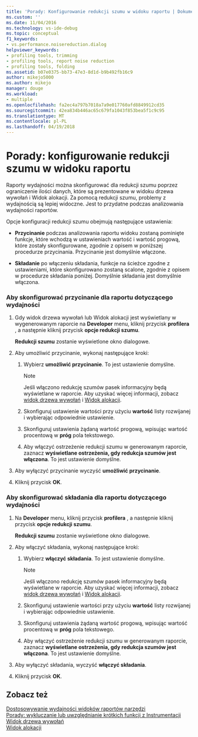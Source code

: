 ```yaml
---
title: 'Porady: Konfigurowanie redukcji szumu w widoku raportu | Dokumentacja firmy Microsoft'
ms.custom: ''
ms.date: 11/04/2016
ms.technology: vs-ide-debug
ms.topic: conceptual
f1_keywords:
- vs.performance.noisereduction.dialog
helpviewer_keywords:
- profiling tools, trimming
- profiling tools, report noise reduction
- profiling tools, folding
ms.assetid: b07e0375-bb73-47e3-8d1d-b9b492fb16c9
author: mikejo5000
ms.author: mikejo
manager: douge
ms.workload:
- multiple
ms.openlocfilehash: fa2ec4a797b7018a7a9e017760afd8849912cd35
ms.sourcegitcommit: 42ea834b446ac65c679fa1043f853bea5f1c9c95
ms.translationtype: MT
ms.contentlocale: pl-PL
ms.lasthandoff: 04/19/2018
---
```

# <a name="how-to-configure-noise-reduction-in-report-views"></a>Porady: konfigurowanie redukcji szumu w widoku raportu
Raporty wydajności można skonfigurować dla redukcji szumu poprzez ograniczenie ilości danych, które są prezentowane w widoku drzewa wywołań i Widok alokacji. Za pomocą redukcji szumu, problemy z wydajnością są lepiej widoczne. Jest to przydatne podczas analizowania wydajności raportów.  
  
 Opcje konfiguracji redukcji szumu obejmują następujące ustawienia:  
  
-   **Przycinanie** podczas analizowania raportu widoku zostaną pominięte funkcje, które wchodzą w ustawieniach wartość i wartość progową, które zostały skonfigurowane, zgodnie z opisem w poniższej procedurze przycinania. Przycinanie jest domyślnie włączone.  
  
-   **Składanie** po włączeniu składania, funkcje na ścieżce zgodne z ustawieniami, które skonfigurowano zostaną scalone, zgodnie z opisem w procedurze składania poniżej. Domyślnie składania jest domyślnie włączona.  
  
### <a name="to-configure-trimming-for-a-performance-report"></a>Aby skonfigurować przycinanie dla raportu dotyczącego wydajności  
  
1.  Gdy widok drzewa wywołań lub Widok alokacji jest wyświetlany w wygenerowanym raporcie na **Developer** menu, kliknij przycisk **profilera** , a następnie kliknij przycisk **opcje redukcji szumu**.  
  
     **Redukcji szumu** zostanie wyświetlone okno dialogowe.  
  
2.  Aby umożliwić przycinanie, wykonaj następujące kroki:  
  
    1.  Wybierz **umożliwić przycinanie**. To jest ustawienie domyślne.  
  
        > [!NOTE]
        >  Jeśli włączono redukcję szumów pasek informacyjny będą wyświetlane w raporcie. Aby uzyskać więcej informacji, zobacz [widok drzewa wywołań](../profiling/call-tree-view.md) i [Widok alokacji](../profiling/dotnet-memory-allocations-view.md).  
  
    2.  Skonfiguruj ustawienie wartości przy użyciu **wartość** listy rozwijanej i wybierając odpowiednie ustawienie.  
  
    3.  Skonfiguruj ustawienia żądaną wartość progową, wpisując wartość procentową w **próg** pola tekstowego.  
  
    4.  Aby włączyć ostrzeżenie redukcji szumu w generowanym raporcie, zaznacz **wyświetlane ostrzeżenia, gdy redukcja szumów jest włączona**. To jest ustawienie domyślne.  
  
3.  Aby wyłączyć przycinanie wyczyść **umożliwić przycinanie**.  
  
4.  Kliknij przycisk **OK**.  
  
### <a name="to-configure-folding-for-a-performance-report"></a>Aby skonfigurować składania dla raportu dotyczącego wydajności  
  
1.  Na **Developer** menu, kliknij przycisk **profilera** , a następnie kliknij przycisk **opcje redukcji szumu**.  
  
     **Redukcji szumu** zostanie wyświetlone okno dialogowe.  
  
2.  Aby włączyć składania, wykonaj następujące kroki:  
  
    1.  Wybierz **włączyć składania**. To jest ustawienie domyślne.  
  
        > [!NOTE]
        >  Jeśli włączono redukcję szumów pasek informacyjny będą wyświetlane w raporcie. Aby uzyskać więcej informacji, zobacz [widok drzewa wywołań](../profiling/call-tree-view.md) i [Widok alokacji](../profiling/dotnet-memory-allocations-view.md).  
  
    2.  Skonfiguruj ustawienie wartości przy użyciu **wartość** listy rozwijanej i wybierając odpowiednie ustawienie.  
  
    3.  Skonfiguruj ustawienia żądaną wartość progową, wpisując wartość procentową w **próg** pola tekstowego.  
  
    4.  Aby włączyć ostrzeżenie redukcji szumu w generowanym raporcie, zaznacz **wyświetlane ostrzeżenia, gdy redukcja szumów jest włączona**. To jest ustawienie domyślne.  
  
3.  Aby wyłączyć składania, wyczyść **włączyć składania**.  
  
4.  Kliknij przycisk **OK**.  
  
## <a name="see-also"></a>Zobacz też  
 [Dostosowywanie wydajności widoków raportów narzędzi](../profiling/customizing-performance-tools-report-views.md)   
 [Porady: wykluczanie lub uwzględnianie krótkich funkcji z Instrumentacji](../profiling/how-to-exclude-or-include-short-functions-from-instrumentation.md)   
 [Widok drzewa wywołań](../profiling/call-tree-view.md)   
 [Widok alokacji](../profiling/dotnet-memory-allocations-view.md)
